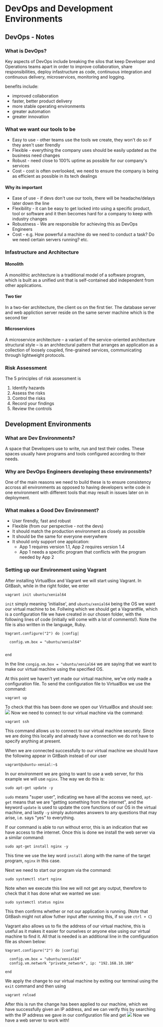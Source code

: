 # DevOps and Development Environments

## DevOps - Notes

### What is DevOps?
Key aspects of DevOps include breaking the silos that keep Developer and Operations teams apart in order
to improve collaboration, share responsibilities, deploy infastructure as code, continuous integration and continuous delivery, microservices, monitoring and logging.

benefits include:
- improved collaboration
- faster, better product delivery
- more stable operating environments
- greater automation
- greater innovation


### What we want our tools to be
- Easy to use - other teams use the tools we create, they won't do so if they aren't user firendly
- Flexible - everything the company uses should be easily updated as the business need changes
- Robust - need close to 100% uptime as possible for our company's services
- Cost - cost is often overlooked, we need to ensure the company is being as efficient as possible in its tech dealings

#### Why its important
- Ease of use - if devs don't use our tools, there will be headache/delays later down the line
- Flexibility - it can be easy to get locked into using a specific product, tool or software and it then becomes hard for a company to keep with industry changes
- Robustness - We are responsible for achieving this as DevOps Engineers
- Cost - e.g. How powerful a machine do we need to conduct a task? Do we need certain servers running? etc.

### Infastructure and Architecture
#### Monolith
A monolithic architecture is a traditional model of a software program, which is built as a unified unit that is self-contained abd independent from other applications.
#### Two tier 
In a two-tier architecture, the client os on the first tier. The database server and web appliction server reside on the same server machine which is the second tier
#### Microservices
A microservice architecture – a variant of the service-oriented architecture structural style – is an architectural pattern that arranges an application as a collection of loosely coupled, fine-grained services, communicating through lightweight protocols.

### Risk Assessment
The 5 principles of risk assessment is
1. Identify hazards
2. Assess the risks
3. Control the risks
4. Record your findings
5. Review the controls


## Development Environments
### What are Dev Environments?
A space that Developers use to write, run and test their codes. These spaces usually have programs and tools configured according to their needs.
### Why are DevOps Engineers developing these environments?
One of the main reasons we need to build these is to ensure consistency accross all environments as opposed to having developers write code in one environment with different tools that may result in issues later on in deployment.
### What makes a Good Dev Environment?
- User firendly, fast and robust
- Flexible (from our perspective - not the devs)
- It should match the production environment as closely as possible
- It should be the same for everyone everywhere
- It should only support one application:
  - App 1 requires version 1.1, App 2 requires version 1.4
  - App 1 needs a specific program that conflicts with the program needed by App 2

### Setting up our Environment using Vagrant
After installing VirtualBox and Vagrant we will start using Vagrant. In GitBash, while in the right folder, we enter
```
vagrant init ubuntu/xenial64
```
`init` simply meaning 'initialise', and `ubuntu/xenial64` being the OS we want our virtual machine to be.
Follwing which we should get a Vagrantfile, which is a configuration file we have created in our chosen folder, with the following lines of code (initially will come with a lot of comments!). Note the file is also written in the language, Ruby.
```
Vagrant.configure("2") do |config|

  config.vm.box = "ubuntu/xenial64"


end
```
In the line `congig.vm.box = "ubuntu/xenial64` we are saying that we want to make our virtual machine using the specified OS.

At this point we haven't yet made our virtual machine, we've only made a configuration file. To send the configuration file to VirtualBox we use the command:

```
vagrant up
```
To check that this has been done we open our VirtualBox and should see:
![](VirtualBox_vagrantup.png)
Now we need to connect to our virtual machine via the command:
```
vagrant ssh
```
This command allows us to connect to our virtual machine securely. Since we are doing this locally and already have a connection we do not have to specify anything at present.

When we are connected successfully to our virtual machine we should have the following appear in GitBash instead of our user
```
vagrant@ubuntu-xenial:~$
```
In our environment we are going to want to use a web server, for this example we will use `nginx`. The way we do this is:
```
sudo apt-get update -y
```
`sudo` means "super user", indicating we have all the access we need, `apt-get` means that we are "getting something from the internet", and the keyword `update` is used to update the core functions of our OS in the virtual machine, and lastly `-y` simply automates answers to any questions that may arise, i.e. says "yes" to everything.

If our command is able to run without error, this is an indication that we have access to the internet.
Once this is done we install the web server via a similar command:
```
sudo apt-get install nginx -y
```
This time we use the key word `install` along with the name of the target program, `nginx` in this case.

Next we need to start our program via the command:
```
sudo systemctl start nginx
```
Note when we execute this line we will not get any output, therefore to check that it has done what we wanted we use:
```
sudo systemctl status nginx
```
This then confirms whether or not our application is running. (Note that GitBash might not allow futher input after running this, if so use `ctrl + C`)

Vagrant also allows us to fix the address of our virtual machine, this is useful as it makes it easier for ourselves or anyone else using our virtual machine to find it. All that is needed is an additional line in the comfiguration file as shown below:
```
Vagrant.configure("2") do |config|

  config.vm.box = "ubuntu/xenial64"
  config.vm.network "private_network", ip: "192.168.10.100"

end
```
We apply the change to our virtual machine by exiting our terminal using the `exit` command and then using
```
vagrant reload
```
After this is run the change has been applied to our machine, which we have successfully given an IP address, and we can verify this by searching with the IP address we gave in our configuration file and get
![](nginx_server.png)
Now we have a web server to work with!